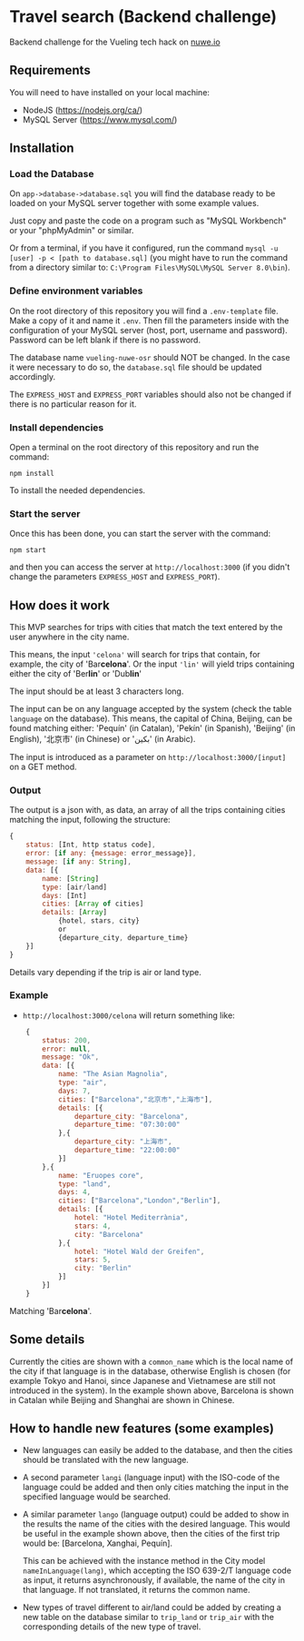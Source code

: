 # Travel search (Backend challenge)
Backend challenge for the Vueling tech hack on [nuwe.io](https://nuwe.io/dev/competitions/vueling-tech-hack/travel-search-backend-challenge)


## Requirements
You will need to have installed on your local machine:
* NodeJS (https://nodejs.org/ca/)
* MySQL Server (https://www.mysql.com/)

## Installation
### Load the Database
On `app->database->database.sql` you will find the database ready to be loaded on your MySQL server together with some example values.

Just copy and paste the code on a program such as "MySQL Workbench" or your "phpMyAdmin" or similar.

Or from a terminal, if you have it configured, run the command `mysql -u [user] -p < [path to database.sql]` (you might have to run the command from a directory similar to: `C:\Program Files\MySQL\MySQL Server 8.0\bin`). 

### Define environment variables
On the root directory of this repository you will find a `.env-template` file. Make a copy of it and name it `.env`. Then fill the parameters inside with the configuration of your MySQL server (host, port, username and password). Password can be left blank if there is no password.

The database name `vueling-nuwe-osr` should NOT be changed. In the case it were necessary to do so, the `database.sql` file should be updated accordingly.

The `EXPRESS_HOST` and `EXPRESS_PORT` variables should also not be changed if there is no particular reason for it.

### Install dependencies
Open a terminal on the root directory of this repository and run the command:

    npm install

To install the needed dependencies.

### Start the server
Once this has been done, you can start the server with the command:

    npm start

and then you can access the server at `http://localhost:3000` (if you didn't change the parameters `EXPRESS_HOST` and `EXPRESS_PORT`).

## How does it work
This MVP searches for trips with cities that match the text entered by the user anywhere in the city name.

This means, the input `'celona'` will search for trips that contain, for example, the city of 'Bar**celona**'. Or the input `'lin'` will yield trips containing either the city of 'Ber**lin**' or 'Dub**lin**'

The input should be at least 3 characters long.

The input can be on any language accepted by the system (check the table `language` on the database). This means, the capital of China, Beijing, can be found matching either: 'Pequín' (in Catalan), 'Pekín' (in Spanish), 'Beijing' (in English), '北京市' (in Chinese) or 'بكين' (in Arabic).

The input is introduced as a parameter on `http://localhost:3000/[input]` on a GET method.

### Output

The output is a json with, as data, an array of all the trips containing cities matching the input, following the structure:
```javascript
{
    status: [Int, http status code],
    error: [if any: {message: error_message}],
    message: [if any: String],
    data: [{
        name: [String]
        type: [air/land]
        days: [Int]
        cities: [Array of cities]
        details: [Array]
            {hotel, stars, city}
            or
            {departure_city, departure_time}
    }]
}
```

Details vary depending if the trip is air or land type.

### Example

- `http://localhost:3000/celona` will return something like:
```js
    {
        status: 200,
        error: null,
        message: "Ok",
        data: [{
            name: "The Asian Magnolia",
            type: "air",
            days: 7,
            cities: ["Barcelona","北京市","上海市"],
            details: [{
                departure_city: "Barcelona",
                departure_time: "07:30:00"
            },{
                departure_city: "上海市",
                departure_time: "22:00:00"
            }]
        },{
            name: "Eruopes core",
            type: "land",
            days: 4,
            cities: ["Barcelona","London","Berlin"],
            details: [{
                hotel: "Hotel Mediterrània",
                stars: 4,
                city: "Barcelona"
            },{
                hotel: "Hotel Wald der Greifen",
                stars: 5,
                city: "Berlin"
            }]
        }]
    }
```
Matching 'Bar**celona**'.

## Some details

Currently the cities are shown with a `common_name` which is the local name of the city if that language is in the database, otherwise English is chosen (for example Tokyo and Hanoi, since Japanese and Vietnamese are still not introduced in the system). In the example shown above, Barcelona is shown in Catalan while Beijing and Shanghai are shown in Chinese.

## How to handle new features (some examples)

- New languages can easily be added to the database, and then the cities should be translated with the new language.

- A second parameter `langi` (language input) with the ISO-code of the language could be added and then only cities matching the input in the specified language would be searched.

    <!-- This could be achieved adding a simple condition (`WHERE language='langi'`) to the query searching for matches on cities. -->

- A similar parameter `lango` (language output) could be added to show in the results the name of the cities with the desired language. This would be useful in the example shown above, then the cities of the first trip would be: [Barcelona, Xanghai, Pequín].

    This can be achieved with the instance method in the City model `nameInLanguage(lang)`, which accepting the ISO 639-2/T language code as input, it returns asynchronously, if available, the name of the city in that language. If not translated, it returns the common name.

- New types of travel different to air/land could be added by creating a new table on the database similar to `trip_land` or `trip_air` with the corresponding details of the new type of travel.
